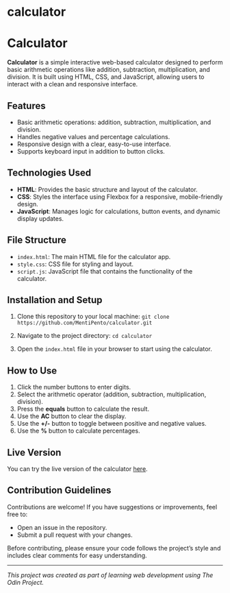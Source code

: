 # calculator
# Calculator

**Calculator** is a simple interactive web-based calculator designed to perform basic arithmetic operations like addition, subtraction, multiplication, and division. It is built using HTML, CSS, and JavaScript, allowing users to interact with a clean and responsive interface.

## Features

- Basic arithmetic operations: addition, subtraction, multiplication, and division.
- Handles negative values and percentage calculations.
- Responsive design with a clear, easy-to-use interface.
- Supports keyboard input in addition to button clicks.

## Technologies Used

- **HTML**: Provides the basic structure and layout of the calculator.
- **CSS**: Styles the interface using Flexbox for a responsive, mobile-friendly design.
- **JavaScript**: Manages logic for calculations, button events, and dynamic display updates.

## File Structure

- `index.html`: The main HTML file for the calculator app.
- `style.css`: CSS file for styling and layout.
- `script.js`: JavaScript file that contains the functionality of the calculator.

## Installation and Setup

1. Clone this repository to your local machine:
   `git clone https://github.com/MentiPento/calculator.git`
   
2. Navigate to the project directory:
   `cd calculator`
   
3. Open the `index.html` file in your browser to start using the calculator.

## How to Use

1. Click the number buttons to enter digits.
2. Select the arithmetic operator (addition, subtraction, multiplication, division).
3. Press the **equals** button to calculate the result.
4. Use the **AC** button to clear the display.
5. Use the **+/-** button to toggle between positive and negative values.
6. Use the **%** button to calculate percentages.

## Live Version

You can try the live version of the calculator [here](https://mentipento.github.io/calculator/).

## Contribution Guidelines

Contributions are welcome! If you have suggestions or improvements, feel free to:
- Open an issue in the repository.
- Submit a pull request with your changes.

Before contributing, please ensure your code follows the project’s style and includes clear comments for easy understanding.

---

*This project was created as part of learning web development using The Odin Project.* 